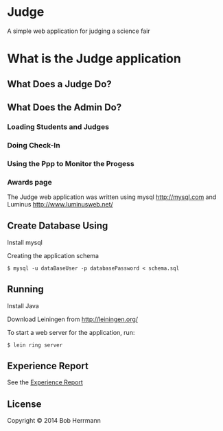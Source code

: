 # Judge

A simple web application for judging a science fair

# What is the Judge application

## What Does a Judge Do?

## What Does the Admin Do?

### Loading Students and Judges

### Doing Check-In

### Using the Ppp to Monitor the Progess

### Awards page


The Judge web application was written using mysql http://mysql.com and Luminus http://www.luminusweb.net/

## Create Database Using 

Install mysql

Creating the application schema

    $ mysql -u dataBaseUser -p databasePassword < schema.sql

## Running

Install Java 

Download Leiningen from http://leiningen.org/

To start a web server for the application, run:

    $ lein ring server

## Experience Report

See the [Experience Report](experience_report.md)

## License

Copyright © 2014 Bob Herrmann

